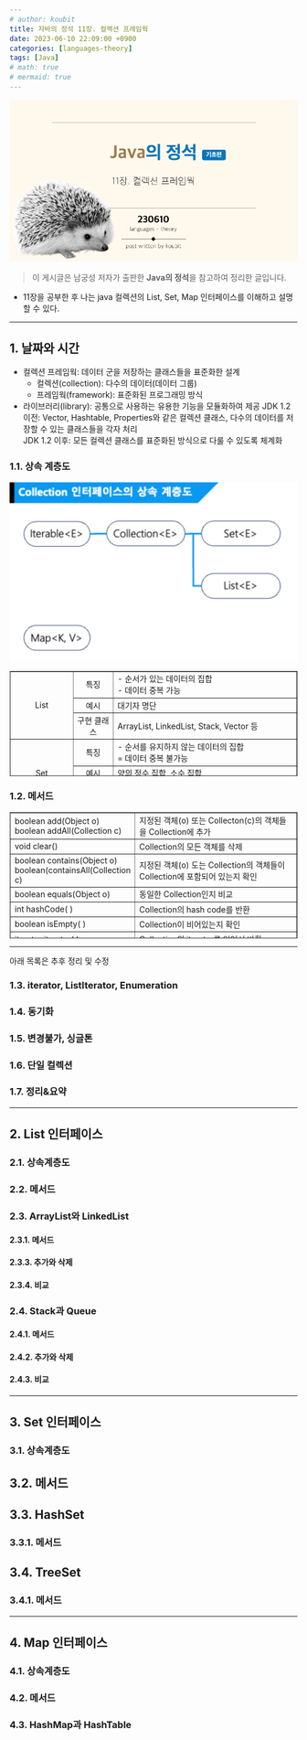 ```yaml
---
# author: koubit
title: 자바의 정석 11장. 컬렉션 프레임웍
date: 2023-06-10 22:09:00 +0900
categories: [languages-theory]
tags: [Java]
# math: true
# mermaid: true
---
```


![슬라이드1](/assets/img/computer-science/languages/theory/20230610-slide1.png)

> 이 게시글은 남궁성 저자가 출판한 **Java의 정석**을 참고하여 정리한 글입니다.

* 11장을 공부한 후 나는 java 컬렉션의 List, Set, Map 인터페이스를 이해하고 설명할 수 있다.

* * *

## 1. 날짜와 시간
* 컬렉션 프레임웍: 데이터 군을 저장하는 클래스들을 표준화한 설계
    * 컬렉션(collection): 다수의 데이터(데이터 그룹)
    * 프레임웍(framework): 표준화된 프로그래밍 방식
* 라이브러리(library): 공통으로 사용하는 유용한 기능을 모듈화하여 제공
JDK 1.2 이전: Vector, Hashtable, Properties와 같은 컬렉션 클래스, 다수의 데이터를 저장할 수 있는 클래스들을 각자 처리  
JDK 1.2 이후: 모든 컬렉션 클래스를 표준화된 방식으로 다룰 수 있도록 체계화

### 1.1. 상속 계층도
![슬라이드2](/assets/img/computer-science/languages/theory/20230610-slide2.png)

<table style="border-collapse: collapse; width: 100%; height: 184px;" border="1" data-ke-align="alignLeft">
    <tbody>
        <tr style="height: 37px;">
            <td style="width: 21.8605%; height: 73px; text-align: center;" rowspan="3">List</td>
            <td style="width: 14.0697%; height: 37px; text-align: center;">특징</td>
            <td style="width: 64.0697%; height: 37px;">- 순서가 있는 데이터의 집합<br />- 데이터 중복 가능</td>
        </tr>
        <tr style="height: 18px;">
            <td style="width: 14.0697%; height: 18px; text-align: center;">예시</td>
            <td style="width: 64.0697%; height: 18px;">대기자 명단</td>
        </tr>
        <tr style="height: 18px;">
            <td style="width: 14.0697%; height: 18px; text-align: center;">구현 클래스</td>
            <td style="width: 64.0697%; height: 18px;">ArrayList, LinkedList, Stack, Vector 등</td>
        </tr>
        <tr style="height: 37px;">
            <td style="width: 21.8605%; height: 65px; text-align: center;" rowspan="3">Set</td>
            <td style="width: 14.0697%; height: 37px; text-align: center;">특징</td>
            <td style="width: 64.0697%; height: 37px;">- 순서를 유지하지 않는 데이터의 집합<br />= 데이터 중복 불가능</td>
        </tr>
        <tr style="height: 18px;">
            <td style="width: 14.0697%; height: 18px; text-align: center;">예시</td>
            <td style="width: 64.0697%; height: 18px;">양의 정수 집합, 소수 집합</td>
        </tr>
        <tr style="height: 10px;">
            <td style="width: 14.0697%; height: 10px; text-align: center;">구현 클래스</td>
            <td style="width: 64.0697%; height: 10px;">HashSet, TreeSet 등</td>
        </tr>
        <tr style="height: 18px;">
            <td style="width: 21.8605%; height: 46px; text-align: center;" rowspan="3">Map</td>
            <td style="width: 14.0697%; height: 18px; text-align: center;">특징</td>
            <td style="width: 64.0697%; height: 18px;">- 키(key)와 값(value)의 쌍(pair)로 이루어진 순서를 유지하지 않는 데이터 집합<br />- 키는 중복
                불가능<br />- 값은 중복 가능</td>
        </tr>
        <tr style="height: 10px;">
            <td style="width: 14.0697%; height: 10px; text-align: center;">예시</td>
            <td style="width: 64.0697%; height: 10px;">우편 번호, 지역 번호(전화 번호)</td>
        </tr>
        <tr style="height: 18px;">
            <td style="width: 14.0697%; height: 18px; text-align: center;">구현 클래스</td>
            <td style="width: 64.0697%; height: 18px;">HashMap, TreeMap, Hashtable, Properties 등</td>
        </tr>
    </tbody>
</table>

### 1.2. 메서드
<table style="border-collapse: collapse; width: 100%; height: 221px;" border="1" data-ke-align="alignLeft">
    <tbody>
        <tr style="height: 17px;">
            <td style="width: 30.2325%; height: 17px;">boolean add(Object o)<br />boolean addAll(Collection c)</td>
            <td style="width: 69.7675%; height: 17px;">지정된 객체(o) 또는 Collecton(c)의 객체들을 Collection에 추가</td>
        </tr>
        <tr style="height: 17px;">
            <td style="width: 30.2325%; height: 17px;">void clear()</td>
            <td style="width: 69.7675%; height: 17px;">Collection의 모든 객체를 삭제</td>
        </tr>
        <tr style="height: 17px;">
            <td style="width: 30.2325%; height: 17px;">boolean contains(Object o)<br />boolean(containsAll(Collection c)
            </td>
            <td style="width: 69.7675%; height: 17px;">지정된 객체(o) 도는 Collection의 객체들이 Collection에 포함되어 있는지 확인</td>
        </tr>
        <tr style="height: 17px;">
            <td style="width: 30.2325%; height: 17px;">boolean equals(Object o)</td>
            <td style="width: 69.7675%; height: 17px;">동일한 Collection인지 비교</td>
        </tr>
        <tr style="height: 17px;">
            <td style="width: 30.2325%; height: 17px;">int hashCode( )</td>
            <td style="width: 69.7675%; height: 17px;">Collection의 hash code를 반환</td>
        </tr>
        <tr style="height: 17px;">
            <td style="width: 30.2325%; height: 17px;">boolean isEmpty( )</td>
            <td style="width: 69.7675%; height: 17px;">Collection이 비어있는지 확인</td>
        </tr>
        <tr style="height: 17px;">
            <td style="width: 30.2325%; height: 17px;">iterator iterator( )</td>
            <td style="width: 69.7675%; height: 17px;">Collection의 iterator를 얻어서 반환</td>
        </tr>
        <tr style="height: 17px;">
            <td style="width: 30.2325%; height: 17px;">boolean remove(Object o)</td>
            <td style="width: 69.7675%; height: 17px;">지정된 객체 삭제</td>
        </tr>
        <tr style="height: 17px;">
            <td style="width: 30.2325%; height: 17px;">boolean removeAll(Collection c)</td>
            <td style="width: 69.7675%; height: 17px;">지정된 Collection에 포함된 객체들을 삭제</td>
        </tr>
        <tr style="height: 17px;">
            <td style="width: 30.2325%; height: 17px;">boolean retainAll(Collection c)</td>
            <td style="width: 69.7675%; height: 17px;">- 지정된 Collection에 포함된 객체만 남기고 다른 객체들은 Collection에서 삭제<br />-
                Collection에 변화가 있으면 true, 없으면 false 반환</td>
        </tr>
        <tr style="height: 17px;">
            <td style="width: 30.2325%; height: 17px;">int size( )</td>
            <td style="width: 69.7675%; height: 17px;">Collection에 지정된 객체의 개수 반환</td>
        </tr>
        <tr style="height: 17px;">
            <td style="width: 30.2325%; height: 17px;">Object[ ] toArray( )</td>
            <td style="width: 69.7675%; height: 17px;">Collection에 저장된 객체를 객체 배열(Object[ ])로 반환</td>
        </tr>
        <tr style="height: 17px;">
            <td style="width: 30.2325%; height: 17px;">Object[ ] toArray(Object[ ] a)</td>
            <td style="width: 69.7675%; height: 17px;">지정된 배열에 Collection 객체를 저장해서 반환</td>
        </tr>
    </tbody>
</table>

* * *

아래 목록은 추후 정리 및 수정

### 1.3. iterator, ListIterator, Enumeration
### 1.4. 동기화
### 1.5. 변경불가, 싱글톤
### 1.6. 단일 컬렉션
### 1.7. 정리&요약
 
* * * 

## 2. List 인터페이스
### 2.1. 상속계층도
### 2.2. 메서드
### 2.3. ArrayList와 LinkedList
#### 2.3.1. 메서드
#### 2.3.3. 추가와 삭제
#### 2.3.4. 비교
### 2.4. Stack과 Queue
#### 2.4.1. 메서드
#### 2.4.2. 추가와 삭제
#### 2.4.3. 비교

* * *

## 3. Set 인터페이스
### 3.1. 상속계층도
## 3.2. 메서드
## 3.3. HashSet
### 3.3.1. 메서드
## 3.4. TreeSet
### 3.4.1. 메서드

* * *

## 4. Map 인터페이스
### 4.1. 상속계층도
### 4.2. 메서드
### 4.3. HashMap과 HashTable
